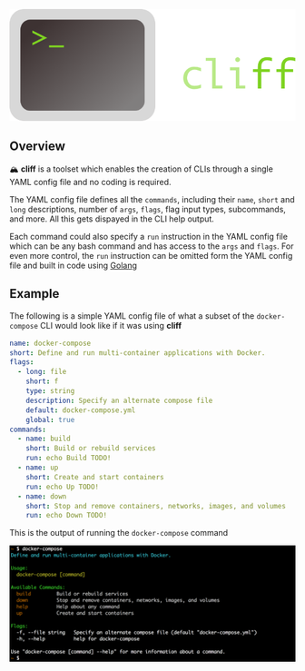 ![Universal API Logo](docs/assets/logo.png "Universal API Logo")

## Overview
🏔 **cliff** is a toolset which enables the creation of CLIs through a single YAML config file and no coding is required.

The YAML config file defines all the `commands`, including their `name`, `short` and `long` descriptions, number of `args`, `flags`, flag input types, subcommands, and more. All this gets dispayed in the CLI help output.

Each command could also specify a `run` instruction in the YAML config file which can be any bash command and has access to the `args` and `flags`. For even more control, the `run` instruction can be omitted form the YAML config file and built in code using [Golang](https://golang.org/)

## Example
The following is a simple YAML config file of what a subset of the `docker-compose` CLI would look like if it was using **cliff**

```yaml
name: docker-compose
short: Define and run multi-container applications with Docker.
flags:
  - long: file
    short: f
    type: string
    description: Specify an alternate compose file
    default: docker-compose.yml
    global: true
commands:
  - name: build
    short: Build or rebuild services
    run: echo Build TODO!
  - name: up
    short: Create and start containers
    run: echo Up TODO!
  - name: down
    short: Stop and remove containers, networks, images, and volumes
    run: echo Down TODO!
```

This is the output of running the `docker-compose` command

![Universal API Logo](docs/assets/output.png "Universal API Logo")
